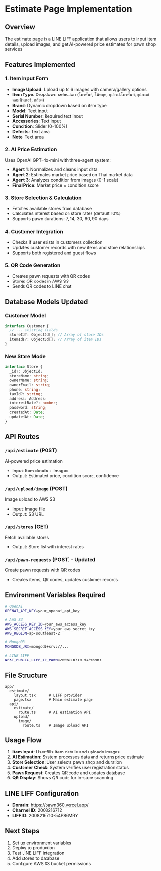 # Estimate Page Implementation

## Overview
The estimate page is a LINE LIFF application that allows users to input item details, upload images, and get AI-powered price estimates for pawn shop services.

## Features Implemented

### 1. Item Input Form
- **Image Upload**: Upload up to 6 images with camera/gallery options
- **Item Type**: Dropdown selection (โทรศัพท์, โน้ตบุค, อุปกรณ์โทรศัพท์, อุปภรณ์คอมพิวเตอร์, กล้อง)
- **Brand**: Dynamic dropdown based on item type
- **Model**: Text input
- **Serial Number**: Required text input
- **Accessories**: Text input
- **Condition**: Slider (0-100%)
- **Defects**: Text area
- **Note**: Text area

### 2. AI Price Estimation
Uses OpenAI GPT-4o-mini with three-agent system:
- **Agent 1**: Normalizes and cleans input data
- **Agent 2**: Estimates market price based on Thai market data
- **Agent 3**: Analyzes condition from images (0-1 scale)
- **Final Price**: Market price × condition score

### 3. Store Selection & Calculation
- Fetches available stores from database
- Calculates interest based on store rates (default 10%)
- Supports pawn durations: 7, 14, 30, 60, 90 days

### 4. Customer Integration
- Checks if user exists in customers collection
- Updates customer records with new items and store relationships
- Supports both registered and guest flows

### 5. QR Code Generation
- Creates pawn requests with QR codes
- Stores QR codes in AWS S3
- Sends QR codes to LINE chat

## Database Models Updated

### Customer Model
```typescript
interface Customer {
  // ... existing fields
  storeId?: ObjectId[]; // Array of store IDs
  itemIds?: ObjectId[]; // Array of item IDs
}
```

### New Store Model
```typescript
interface Store {
  _id?: ObjectId;
  storeName: string;
  ownerName: string;
  ownerEmail: string;
  phone: string;
  taxId?: string;
  address: Address;
  interestRate?: number;
  password: string;
  createdAt: Date;
  updatedAt: Date;
}
```

## API Routes

### `/api/estimate` (POST)
AI-powered price estimation
- Input: Item details + images
- Output: Estimated price, condition score, confidence

### `/api/upload/image` (POST)
Image upload to AWS S3
- Input: Image file
- Output: S3 URL

### `/api/stores` (GET)
Fetch available stores
- Output: Store list with interest rates

### `/api/pawn-requests` (POST) - Updated
Create pawn requests with QR codes
- Creates items, QR codes, updates customer records

## Environment Variables Required

```bash
# OpenAI
OPENAI_API_KEY=your_openai_api_key

# AWS S3
AWS_ACCESS_KEY_ID=your_aws_access_key
AWS_SECRET_ACCESS_KEY=your_aws_secret_key
AWS_REGION=ap-southeast-2

# MongoDB
MONGODB_URI=mongodb+srv://...

# LINE LIFF
NEXT_PUBLIC_LIFF_ID_PAWN=2008216710-54P86MRY
```

## File Structure

```
app/
  estimate/
    layout.tsx      # LIFF provider
    page.tsx        # Main estimate page
  api/
    estimate/
      route.ts      # AI estimation API
    upload/
      image/
        route.ts    # Image upload API
```

## Usage Flow

1. **Item Input**: User fills item details and uploads images
2. **AI Estimation**: System processes data and returns price estimate
3. **Store Selection**: User selects pawn shop and duration
4. **Customer Check**: System verifies user registration status
5. **Pawn Request**: Creates QR code and updates database
6. **QR Display**: Shows QR code for in-store scanning

## LINE LIFF Configuration

- **Domain**: https://pawn360.vercel.app/
- **Channel ID**: 2008216712
- **LIFF ID**: 2008216710-54P86MRY

## Next Steps

1. Set up environment variables
2. Deploy to production
3. Test LINE LIFF integration
4. Add stores to database
5. Configure AWS S3 bucket permissions
